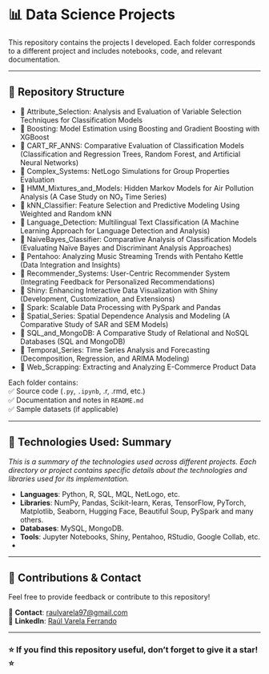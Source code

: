 # 📊 Data Science Projects  

This repository contains the projects I developed. Each folder corresponds to a different project and includes notebooks, code, and relevant documentation.  

---

## 📂 **Repository Structure**  

- 📁 Attribute_Selection: Analysis and Evaluation of Variable Selection Techniques for Classification Models  
- 📁 Boosting: Model Estimation using Boosting and Gradient Boosting with XGBoost  
- 📁 CART_RF_ANNS: Comparative Evaluation of Classification Models (Classification and Regression Trees, Random Forest, and Artificial Neural Networks)  
- 📁 Complex_Systems: NetLogo Simulations for Group Properties Evaluation  
- 📁 HMM_Mixtures_and_Models: Hidden Markov Models for Air Pollution Analysis (A Case Study on NO₂ Time Series)  
- 📁 kNN_Classifier: Feature Selection and Predictive Modeling Using Weighted and Random kNN  
- 📁 Language_Detection: Multilingual Text Classification (A Machine Learning Approach for Language Detection and Analysis)  
- 📁 NaiveBayes_Classifier: Comparative Analysis of Classification Models (Evaluating Naïve Bayes and Discriminant Analysis Approaches)  
- 📁 Pentahoo: Analyzing Music Streaming Trends with Pentaho Kettle (Data Integration and Insights)  
- 📁 Recommender_Systems: User-Centric Recommender System (Integrating Feedback for Personalized Recommendations)  
- 📁 Shiny: Enhancing Interactive Data Visualization with Shiny (Development, Customization, and Extensions)  
- 📁 Spark: Scalable Data Processing with PySpark and Pandas  
- 📁 Spatial_Series: Spatial Dependence Analysis and Modeling (A Comparative Study of SAR and SEM Models)  
- 📁 SQL_and_MongoDB: A Comparative Study of Relational and NoSQL Databases (SQL and MongoDB)  
- 📁 Temporal_Series: Time Series Analysis and Forecasting (Decomposition, Regression, and ARIMA Modeling)  
- 📁 Web_Scrapping: Extracting and Analyzing E-Commerce Product Data  

Each folder contains:  
✅ Source code (`.py`, `.ipynb`, .r, .rmd, etc.)  
✅ Documentation and notes in `README.md`  
✅ Sample datasets (if applicable)  

---

## 🚀 **Technologies Used: Summary**  

*This is a summary of the technologies used across different projects. Each directory or project contains specific details about the technologies and libraries used for its implementation.*

- **Languages**: Python, R, SQL, MQL, NetLogo, etc.
- **Libraries**: NumPy, Pandas, Scikit-learn, Keras, TensorFlow, PyTorch, Matplotlib, Seaborn, Hugging Face, Beautiful Soup, PySpark and many others.
- **Databases**: MySQL, MongoDB.
- **Tools**: Jupyter Notebooks, Shiny, Pentahoo, RStudio, Google Collab, etc.
- 
---

## 🤝 **Contributions & Contact**  
Feel free to provide feedback or contribute to this repository!  

📩 **Contact**: [raulvarela97@gmail.com](mailto:raulvarela97@gmail.com)  
💼 **LinkedIn**: [Raúl Varela Ferrando](https://www.linkedin.com/in/ra%C3%BAl-varela-ferrando-82331421b/)  

---

### ⭐ **If you find this repository useful, don’t forget to give it a star!** ⭐
